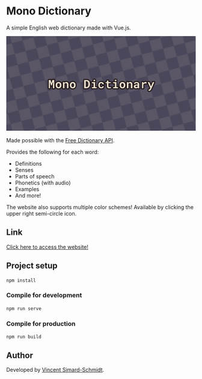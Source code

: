 # Mono Dictionary
A simple English web dictionary made with Vue.js.

![Mono Dictionary Logo](./src/assets/images/banner.png)

Made possible with the [Free Dictionary API](https://github.com/meetDeveloper/freeDictionaryAPI).

Provides the following for each word:
- Definitions
- Senses
- Parts of speech
- Phonetics (with audio)
- Examples
- And more!

The website also supports multiple color schemes! Available by clicking the upper right semi-circle icon.

## Link
[Click here to access the website!](https://mono-dictionary.netlify.app/)

## Project setup
```
npm install
```

### Compile for development
```
npm run serve
```

### Compile for production
```
npm run build
```

## Author
Developed by [Vincent Simard-Schmidt](https://www.linkedin.com/in/vincent-simard-schmidt-1a2645215/).
